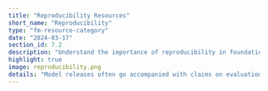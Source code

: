 ```yaml
---
title: "Reproducibility Resources"
short_name: "Reproducibility"
type: "fm-resource-category"
date: "2024-03-17"
section_id: 7.2
description: "Understand the importance of reproducibility in foundation model development. Learn about the challenges of replicating evaluation results and discover best practices for ensuring scientific reproducibility through clear code, documentation, and setup."
highlight: true
image: reproducibility.png
details: "Model releases often go accompanied with claims on evaluation performance, but those results are not always reproducible, or can be misleading. If code is not released, is not comprehensive, is difficult to run, or misses key details, this will cost the scientific community time and effort to replicate and verify the claims. Replication time will also slow progress, and discourage developers from adopting that resource over others."
---
```

